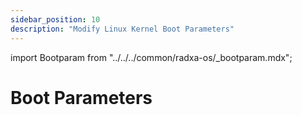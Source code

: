 ```yaml
---
sidebar_position: 10
description: "Modify Linux Kernel Boot Parameters"
---
```


import Bootparam from "../../../common/radxa-os/\_bootparam.mdx";

# Boot Parameters

<Bootparam />
